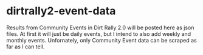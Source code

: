 # dirtrally2-event-data
 
Results from Community Events in Dirt Rally 2.0 will be posted here as json files. At first it will just be daily events, but I intend to also add weekly and monthly events. Unfornately, only Community Event data can be scraped as far as I can tell.
